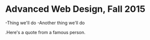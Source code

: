 # Advanced Web Design, Fall 2015

-Thing we'll do
-Another thing we'll do

.Here's a quote from a famous person.
